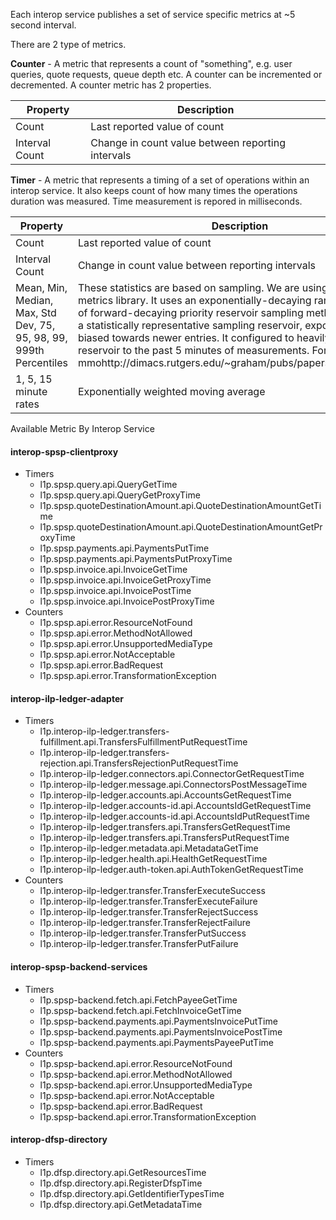 Each interop service publishes a set of service specific metrics at ~5 second interval.  

There are 2 type of metrics.

**Counter** - A metric that represents a count of "something", e.g. user queries, quote requests, queue depth etc.  A counter can be incremented or decremented. A counter metric has 2 properties.

Property | Description
------------ | -------------
Count | Last reported value of count 
Interval Count | Change in count value between reporting intervals 

**Timer** - A metric that represents a timing of a set of operations within an interop service.  It also keeps count of how many times the operations duration was measured.  Time measurement is repored in milliseconds.

Property | Description
------------ | -------------
Count | Last reported value of count 
Interval Count | Change in count value between reporting intervals 
Mean, Min, Median, Max, Std Dev, 75, 95, 98, 99, 999th Percentiles | These statistics are based on sampling.  We are using dropwizard-metrics library.  It uses an exponentially-decaying random reservoir of forward-decaying priority reservoir sampling method to produce a statistically representative sampling reservoir, exponentially biased towards newer entries.  It configured to heavily biases the reservoir to the past 5 minutes of measurements.  For mmohttp://dimacs.rutgers.edu/~graham/pubs/papers/fwddecay.pdf.
1, 5, 15 minute rates | Exponentially weighted moving average

Available Metric By Interop Service

#### interop-spsp-clientproxy
  * Timers
    * l1p.spsp.query.api.QueryGetTime
    * l1p.spsp.query.api.QueryGetProxyTime
    * l1p.spsp.quoteDestinationAmount.api.QuoteDestinationAmountGetTime
    * l1p.spsp.quoteDestinationAmount.api.QuoteDestinationAmountGetProxyTime
    * l1p.spsp.payments.api.PaymentsPutTime
    * l1p.spsp.payments.api.PaymentsPutProxyTime		
    * l1p.spsp.invoice.api.InvoiceGetTime
    * l1p.spsp.invoice.api.InvoiceGetProxyTime
    * l1p.spsp.invoice.api.InvoicePostTime
    * l1p.spsp.invoice.api.InvoicePostProxyTime
  * Counters
    * l1p.spsp.api.error.ResourceNotFound
    * l1p.spsp.api.error.MethodNotAllowed
    * l1p.spsp.api.error.UnsupportedMediaType
    * l1p.spsp.api.error.NotAcceptable
    * l1p.spsp.api.error.BadRequest
    * l1p.spsp.api.error.TransformationException

#### interop-ilp-ledger-adapter
  * Timers
    * l1p.interop-ilp-ledger.transfers-fulfillment.api.TransfersFulfillmentPutRequestTime
    * l1p.interop-ilp-ledger.transfers-rejection.api.TransfersRejectionPutRequestTime
    * l1p.interop-ilp-ledger.connectors.api.ConnectorGetRequestTime
    * l1p.interop-ilp-ledger.message.api.ConnectorsPostMessageTime
    * l1p.interop-ilp-ledger.accounts.api.AccountsGetRequestTime
    * l1p.interop-ilp-ledger.accounts-id.api.AccountsIdGetRequestTime
    * l1p.interop-ilp-ledger.accounts-id.api.AccountsIdPutRequestTime
    * l1p.interop-ilp-ledger.transfers.api.TransfersGetRequestTime
    * l1p.interop-ilp-ledger.transfers.api.TransfersPutRequestTime
    * l1p.interop-ilp-ledger.metadata.api.MetadataGetTime
    * l1p.interop-ilp-ledger.health.api.HealthGetRequestTime
    * l1p.interop-ilp-ledger.auth-token.api.AuthTokenGetRequestTime
  * Counters
    * l1p.interop-ilp-ledger.transfer.TransferExecuteSuccess
    * l1p.interop-ilp-ledger.transfer.TransferExecuteFailure
    * l1p.interop-ilp-ledger.transfer.TransferRejectSuccess
    * l1p.interop-ilp-ledger.transfer.TransferRejectFailure
    * l1p.interop-ilp-ledger.transfer.TransferPutSuccess
    * l1p.interop-ilp-ledger.transfer.TransferPutFailure

#### interop-spsp-backend-services
  * Timers
    * l1p.spsp-backend.fetch.api.FetchPayeeGetTime
    * l1p.spsp-backend.fetch.api.FetchInvoiceGetTime
    * l1p.spsp-backend.payments.api.PaymentsInvoicePutTime
    * l1p.spsp-backend.payments.api.PaymentsInvoicePostTime
    * l1p.spsp-backend.payments.api.PaymentsPayeePutTime
  * Counters
    * l1p.spsp-backend.api.error.ResourceNotFound
    * l1p.spsp-backend.api.error.MethodNotAllowed
    * l1p.spsp-backend.api.error.UnsupportedMediaType
    * l1p.spsp-backend.api.error.NotAcceptable
    * l1p.spsp-backend.api.error.BadRequest
    * l1p.spsp-backend.api.error.TransformationException

#### interop-dfsp-directory
  * Timers
    * l1p.dfsp.directory.api.GetResourcesTime
    * l1p.dfsp.directory.api.RegisterDfspTime
    * l1p.dfsp.directory.api.GetIdentifierTypesTime
    * l1p.dfsp.directory.api.GetMetadataTime
